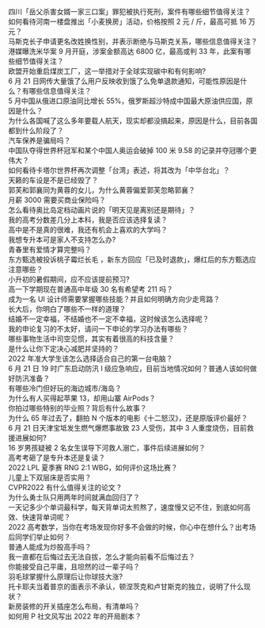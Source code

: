 四川「岳父杀害女婿一家三口案」罪犯被执行死刑，案件有哪些细节值得关注？  
如何看待河南一楼盘推出「小麦换房」活动，价格按照 2 元 / 斤，最高可抵 16 万元？  
马斯克长子申请更名改姓换性别，并表示断绝与马斯克关系，哪些信息值得关注？  
港媒曝洗米华案 9 月开庭，涉案金额高达 6800 亿，最高或判 33 年，此案有哪些细节值得关注？  
欧盟开始重启煤炭工厂，这一举措对于全球实现碳中和有何影响?  
6 月 21 日网传大量饿了么用户反映收到饿了么免单退款通知，可能性原因是什么？有哪些信息值得关注？  
5 月中国从俄进口原油同比增长 55%，俄罗斯超沙特成中国最大原油供应国，原因是什么？  
为什么各国喊了这么多年要载人航天，现实却都没搞起来，原因是什么，目前各国都到什么阶段了？  
汽车保养是骗局吗？  
中国队夺得世界杯冠军和某个中国人奥运会破掉 100 米 9.58 的记录并夺冠哪个更伟大？  
如何看待卡塔尔世界杯再次调整「台湾」表述，将其改为「中华台北」？  
天籁的车设是不是已经毁了？  
郭芙和郭襄同为黄蓉的女儿，为什么黄蓉偏爱郭芙忽略郭襄？  
月薪 3000 需要买商业保险吗？  
怎么看待奥比岛定档动画片说的「明天见是离别还是期待」？  
我的高考分数差几分上本科，我是否应该选择复读？  
高中是不是真的很难，我还有机会上喜欢的大学吗？  
我想专升本可是家人不支持怎么办?  
青春里有爱情才算完整吗？  
东方甄选被投诉桃子霉烂长毛 ，新东方回应「已及时退款」，爆红后的东方甄选应注意哪些？  
小升初的暑假期间，应不应该提前预习?  
高一下学期现在普通高中年级 30 名有希望考 211 吗？  
成为一名 UI 设计师需要掌握哪些技能？并且如何明确方向少走弯路？  
长大后，你明白了哪些不一样的道理？  
结婚不一定幸福，不结婚也不一定不幸福，这时候该怎么选择呢？  
我的申论复习的不太好，请问一下申论的学习办法有哪些？  
哪些事物生活中司空见惯，其实有着很高的科技含量？  
是什么让你下定决心减肥并坚持的？  
2022 年准大学生该怎么选择适合自己的第一台电脑？  
6 月 21 日 19 时广东启动防汛 Ⅰ 级应急响应，目前当地情况如何？普通人该如何做好防汛准备？  
有哪些冷门但好玩的海边城市/海岛？  
为什么有人买得起苹果 13，却用山寨 AirPods？  
你拍过哪些特别的毕业照？背后有什么故事？  
为什么 65 年过去了，翻拍 N 个版本的电影《十二怒汉》，还是原版评价最好？  
6 月 21 日天津宝坻发生燃气爆燃事故致 23 人受伤，其中 3 人重度烧伤，目前救援进展如何?  
16 岁男孩疑被 2 名女生误导下河救人溺亡，事件后续进展如何？  
高考考砸了是专升本还是复读？  
2022 LPL 夏季赛 RNG 2:1 WBG，如何评价这场比赛？  
儿童上下双层床是否实用？  
CVPR2022 有什么值得关注的论文 ?  
为什么勇士队只用两年时间就满血回归了？  
一天记多少个单词最科学，每天背单词太煎熬了，速度慢又记不住，到底如何高效、快速背单词呢？  
2022 高考数学，当你在考场发现你好多不会做的时候，你心中在想什么？出考场后同学们举止如何？  
普通人能成为炒股高手吗？  
我一直都在后悔过去无法自拔，怎么才能向前看不后悔过去？  
你能接受自己平庸，且坦然的过一辈子吗？  
羽毛球掌握什么原理后让你球技大涨?  
托卡耶夫当着普京的面表示不承认，顿涅茨克和卢甘斯克的独立​，说明了什么现状？  
新房装修的开关插座怎么布局，有清单吗？  
如何用 P 社文风写出 2022 年的开局剧本？  

